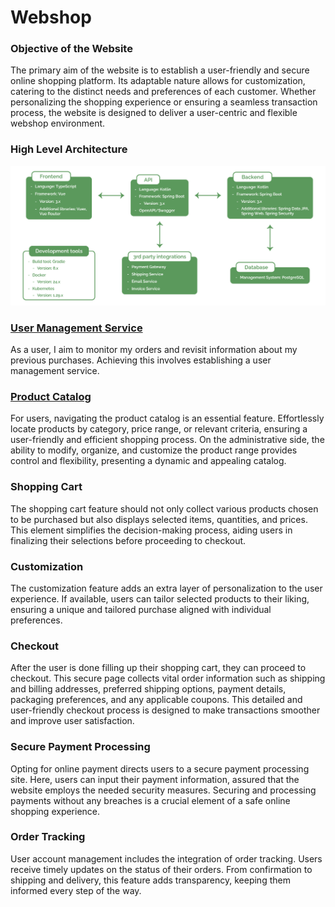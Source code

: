 # Webshop

### Objective of the Website 
The primary aim of the website is to establish a user-friendly and secure online shopping platform. Its adaptable nature allows for customization, catering to the distinct needs and preferences of each customer. Whether personalizing the shopping experience or ensuring a seamless transaction process, the website is designed to deliver a user-centric and flexible webshop environment.

### High Level Architecture

<img width="1270" alt="High level architecture diagram" src="https://github.com/fruzsina-banyai/webshop/blob/f654d1244be6c203304b8502fad9bbf26250a055/documentation/user_management_service/hla.png">

### [User Management Service](https://github.com/fruzsina-banyai/webshop/blob/main/documentation/user_management_service/user_management_service.md)
As a user, I aim to monitor my orders and revisit information about my previous purchases. Achieving this involves establishing a user management service.

### [Product Catalog](https://github.com/fruzsina-banyai/webshop/blob/main/documentation/product_catalog/product_catalog.md)
For users, navigating the product catalog is an essential feature. Effortlessly locate products by category, price range, or relevant criteria, ensuring a user-friendly and efficient shopping process. On the administrative side, the ability to modify, organize, and customize the product range provides control and flexibility, presenting a dynamic and appealing catalog.

### Shopping Cart
The shopping cart feature should not only collect various products chosen to be purchased but also displays selected items, quantities, and prices. This element simplifies the decision-making process, aiding users in finalizing their selections before proceeding to checkout.

### Customization
The customization feature adds an extra layer of personalization to the user experience. If available, users can tailor selected products to their liking, ensuring a unique and tailored purchase aligned with individual preferences.

### Checkout
After the user is done filling up their shopping cart, they can proceed to checkout. This secure page collects vital order information such as shipping and billing addresses, preferred shipping options, payment details, packaging preferences, and any applicable coupons. This detailed and user-friendly checkout process is designed to make transactions smoother and improve user satisfaction.

### Secure Payment Processing
Opting for online payment directs users to a secure payment processing site. Here, users can input their payment information, assured that the website employs the needed security measures. Securing and processing payments without any breaches is a crucial element of a safe online shopping experience.

### Order Tracking
User account management includes the integration of order tracking. Users receive timely updates on the status of their orders. From confirmation to shipping and delivery, this feature adds transparency, keeping them informed every step of the way.
